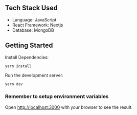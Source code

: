 ## Tech Stack Used
- Language: JavaScript
- React Framework: Nextjs
- Database: MongoDB

## Getting Started

Install Dependencies:
```
yarn install
```

Run the development server:

```bash
yarn dev
```

### Remember to setup environment variables

Open [http://localhost:3000](http://localhost:3000) with your browser to see the result.

